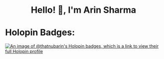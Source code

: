 <h1 align="center">Hello! 👋, I'm Arin Sharma</h1>

# Holopin Badges:
[![An image of @thatnubarin's Holopin badges, which is a link to view their full Holopin profile](https://holopin.me/thatnubarin)](https://holopin.io/@thatnubarin)
